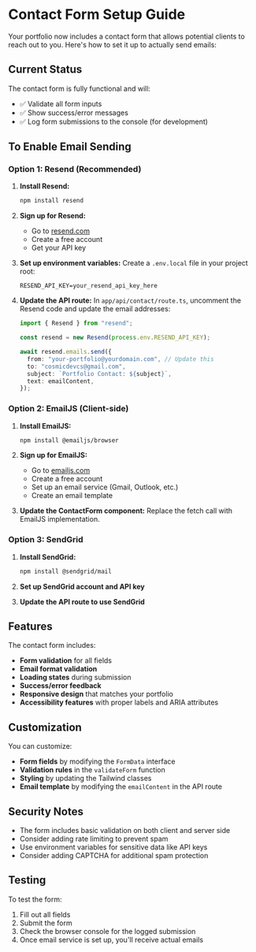 # Contact Form Setup Guide

Your portfolio now includes a contact form that allows potential clients to reach out to you. Here's how to set it up to actually send emails:

## Current Status

The contact form is fully functional and will:

- ✅ Validate all form inputs
- ✅ Show success/error messages
- ✅ Log form submissions to the console (for development)

## To Enable Email Sending

### Option 1: Resend (Recommended)

1. **Install Resend:**

   ```bash
   npm install resend
   ```

2. **Sign up for Resend:**

   - Go to [resend.com](https://resend.com)
   - Create a free account
   - Get your API key

3. **Set up environment variables:**
   Create a `.env.local` file in your project root:

   ```
   RESEND_API_KEY=your_resend_api_key_here
   ```

4. **Update the API route:**
   In `app/api/contact/route.ts`, uncomment the Resend code and update the email addresses:

   ```typescript
   import { Resend } from "resend";

   const resend = new Resend(process.env.RESEND_API_KEY);

   await resend.emails.send({
     from: "your-portfolio@yourdomain.com", // Update this
     to: "cosmicdevcs@gmail.com",
     subject: `Portfolio Contact: ${subject}`,
     text: emailContent,
   });
   ```

### Option 2: EmailJS (Client-side)

1. **Install EmailJS:**

   ```bash
   npm install @emailjs/browser
   ```

2. **Sign up for EmailJS:**

   - Go to [emailjs.com](https://emailjs.com)
   - Create a free account
   - Set up an email service (Gmail, Outlook, etc.)
   - Create an email template

3. **Update the ContactForm component:**
   Replace the fetch call with EmailJS implementation.

### Option 3: SendGrid

1. **Install SendGrid:**

   ```bash
   npm install @sendgrid/mail
   ```

2. **Set up SendGrid account and API key**

3. **Update the API route to use SendGrid**

## Features

The contact form includes:

- **Form validation** for all fields
- **Email format validation**
- **Loading states** during submission
- **Success/error feedback**
- **Responsive design** that matches your portfolio
- **Accessibility features** with proper labels and ARIA attributes

## Customization

You can customize:

- **Form fields** by modifying the `FormData` interface
- **Validation rules** in the `validateForm` function
- **Styling** by updating the Tailwind classes
- **Email template** by modifying the `emailContent` in the API route

## Security Notes

- The form includes basic validation on both client and server side
- Consider adding rate limiting to prevent spam
- Use environment variables for sensitive data like API keys
- Consider adding CAPTCHA for additional spam protection

## Testing

To test the form:

1. Fill out all fields
2. Submit the form
3. Check the browser console for the logged submission
4. Once email service is set up, you'll receive actual emails
